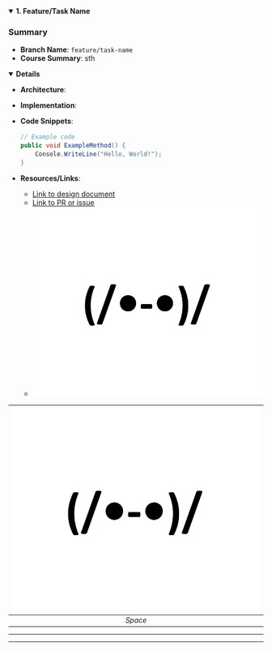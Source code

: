 <details open>
<summary id="feature-1"><strong>1. Feature/Task Name</strong></summary>

### Summary
- **Branch Name**: `feature/task-name`
- **Course Summary**: sth

<details open>
<summary><strong>Details</strong></summary>

- **Architecture**:
- **Implementation**:



- **Code Snippets**:
  ```csharp
  // Example code
  public void ExampleMethod() {
      Console.WriteLine("Hello, World!");
  }
  ```

- **Resources/Links**:
  - [Link to design document](#)
  - [Link to PR or issue](#)
  - ![image.png](img/templateImg.png)

| ![image.png](img/templateImg.png) | 
|:--:| 
| *Space* |

---

</details>
</details>

---